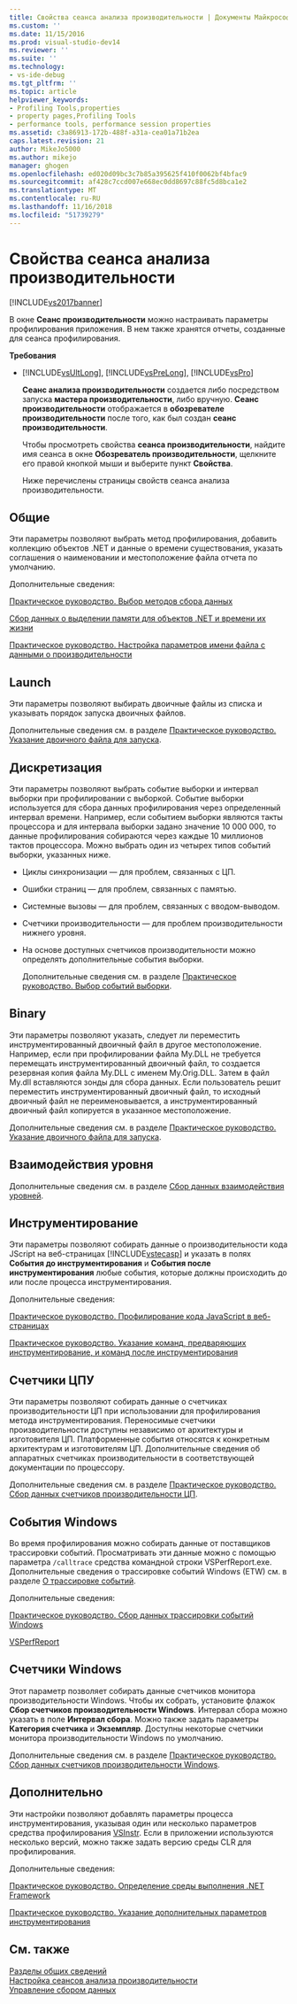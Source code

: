 ```yaml
---
title: Свойства сеанса анализа производительности | Документы Майкрософт
ms.custom: ''
ms.date: 11/15/2016
ms.prod: visual-studio-dev14
ms.reviewer: ''
ms.suite: ''
ms.technology:
- vs-ide-debug
ms.tgt_pltfrm: ''
ms.topic: article
helpviewer_keywords:
- Profiling Tools,properties
- property pages,Profiling Tools
- performance tools, performance session properties
ms.assetid: c3a86913-172b-488f-a31a-cea01a71b2ea
caps.latest.revision: 21
author: MikeJo5000
ms.author: mikejo
manager: ghogen
ms.openlocfilehash: ed020d09bc3c7b85a395625f410f0062bf4bfac9
ms.sourcegitcommit: af428c7ccd007e668ec0dd8697c88fc5d8bca1e2
ms.translationtype: MT
ms.contentlocale: ru-RU
ms.lasthandoff: 11/16/2018
ms.locfileid: "51739279"
---
```

# <a name="performance-session-properties"></a>Свойства сеанса анализа производительности
[!INCLUDE[vs2017banner](../includes/vs2017banner.md)]

В окне **Сеанс производительности** можно настраивать параметры профилирования приложения. В нем также хранятся отчеты, созданные для сеанса профилирования.  
  
 **Требования**  
  
- [!INCLUDE[vsUltLong](../includes/vsultlong-md.md)], [!INCLUDE[vsPreLong](../includes/vsprelong-md.md)], [!INCLUDE[vsPro](../includes/vspro-md.md)]  
  
  **Сеанс анализа производительности** создается либо посредством запуска **мастера производительности**, либо вручную. **Сеанс производительности** отображается в **обозревателе производительности** после того, как был создан **сеанс производительности**.  
  
  Чтобы просмотреть свойства **сеанса производительности**, найдите имя сеанса в окне **Обозреватель производительности**, щелкните его правой кнопкой мыши и выберите пункт **Свойства**.  
  
  Ниже перечислены страницы свойств сеанса анализа производительности.  
  
## <a name="general"></a>Общие  
 Эти параметры позволяют выбрать метод профилирования, добавить коллекцию объектов .NET и данные о времени существования, указать соглашения о наименовании и местоположение файла отчета по умолчанию.  
  
 Дополнительные сведения:  
  
 [Практическое руководство. Выбор методов сбора данных](../profiling/how-to-choose-collection-methods.md)  
  
 [Сбор данных о выделении памяти для объектов .NET и времени их жизни](../profiling/collecting-dotnet-memory-allocation-and-lifetime-data.md)  
  
 [Практическое руководство. Настройка параметров имени файла с данными о производительности](../profiling/how-to-set-performance-data-file-name-options.md)  
  
## <a name="launch"></a>Launch  
 Эти параметры позволяют выбирать двоичные файлы из списка и указывать порядок запуска двоичных файлов.  
  
 Дополнительные сведения см. в разделе [Практическое руководство. Указание двоичного файла для запуска](../profiling/how-to-specify-the-binary-to-start.md).  
  
## <a name="sampling"></a>Дискретизация  
 Эти параметры позволяют выбрать событие выборки и интервал выборки при профилировании с выборкой. Событие выборки используется для сбора данных профилирования через определенный интервал времени. Например, если событием выборки являются такты процессора и для интервала выборки задано значение 10 000 000, то данные профилирования собираются через каждые 10 миллионов тактов процессора. Можно выбрать один из четырех типов событий выборки, указанных ниже.  
  
- Циклы синхронизации — для проблем, связанных с ЦП.  
  
- Ошибки страниц — для проблем, связанных с памятью.  
  
- Системные вызовы — для проблем, связанных с вводом-выводом.  
  
- Счетчики производительности — для проблем производительности нижнего уровня.  
  
- На основе доступных счетчиков производительности можно определять дополнительные события выборки.  
  
  Дополнительные сведения см. в разделе [Практическое руководство. Выбор событий выборки](../profiling/how-to-choose-sampling-events.md).  
  
## <a name="binary"></a>Binary  
 Эти параметры позволяют указать, следует ли переместить инструментированный двоичный файл в другое местоположение. Например, если при профилировании файла My.DLL не требуется перемещать инструментированный двоичный файл, то создается резервная копия файла My.DLL с именем My.Orig.DLL. Затем в файл My.dll вставляются зонды для сбора данных. Если пользователь решит переместить инструментированный двоичный файл, то исходный двоичный файл не переименовывается, а инструментированный двоичный файл копируется в указанное местоположение.  
  
 Дополнительные сведения см. в разделе [Практическое руководство. Указание двоичного файла для запуска](../profiling/how-to-specify-the-binary-to-start.md).  
  
## <a name="tier-interactions"></a>Взаимодействия уровня  
 Дополнительные сведения см. в разделе [Сбор данных взаимодействия уровней](../profiling/collecting-tier-interaction-data.md).  
  
## <a name="instrumentation"></a>Инструментирование  
 Эти параметры позволяют собирать данные о производительности кода JScript на веб-страницах [!INCLUDE[vstecasp](../includes/vstecasp-md.md)] и указать в полях **События до инструментирования** и **События после инструментирования** любые события, которые должны происходить до или после процесса инструментирования.  
  
 Дополнительные сведения:  
  
 [Практическое руководство. Профилирование кода JavaScript в веб-страницах](../profiling/how-to-profile-javascript-code-in-web-pages.md)  
  
 [Практическое руководство. Указание команд, предваряющих инструментирование, и команд после инструментирования](../profiling/how-to-specify-pre-and-post-instrument-commands.md)  
  
## <a name="cpu-counters"></a>Счетчики ЦПУ  
 Эти параметры позволяют собирать данные о счетчиках производительности ЦП при использовании для профилирования метода инструментирования. Переносимые счетчики производительности доступны независимо от архитектуры и изготовителя ЦП. Платформенные события относятся к конкретным архитектурам и изготовителям ЦП. Дополнительные сведения об аппаратных счетчиках производительности в соответствующей документации по процессору.  
  
 Дополнительные сведения см. в разделе [Практическое руководство. Сбор данных счетчиков производительности ЦП](../profiling/how-to-collect-cpu-counter-data.md).  
  
## <a name="windows-events"></a>События Windows  
 Во время профилирования можно собирать данные от поставщиков трассировки событий. Просматривать эти данные можно с помощью параметра `/calltrace` средства командной строки VSPerfReport.exe. Дополнительные сведения о трассировке событий Windows (ETW) см. в разделе [О трассировке событий](http://go.microsoft.com/fwlink/?linkid=90752).  
  
 Дополнительные сведения:  
  
 [Практическое руководство. Сбор данных трассировки событий Windows](../profiling/how-to-collect-event-tracing-for-windows-etw-data.md)  
  
 [VSPerfReport](../profiling/vsperfreport.md)  
  
## <a name="windows-counters"></a>Счетчики Windows  
 Этот параметр позволяет собирать данные счетчиков монитора производительности Windows. Чтобы их собрать, установите флажок **Сбор счетчиков производительности Windows**. Интервал сбора можно указать в поле **Интервал сбора**. Можно также задать параметры **Категория счетчика** и **Экземпляр**. Доступны некоторые счетчики монитора производительности Windows по умолчанию.  
  
 Дополнительные сведения см. в разделе [Практическое руководство. Сбор данных счетчиков производительности Windows](../profiling/how-to-collect-windows-counter-data.md).  
  
## <a name="advanced"></a>Дополнительно  
 Эти настройки позволяют добавлять параметры процесса инструментирования, указывая один или несколько параметров средства профилирования [VSInstr](../profiling/vsinstr.md). Если в приложении используются несколько версий, можно также задать версию среды CLR для профилирования.  
  
 Дополнительные сведения:  
  
 [Практическое руководство. Определение среды выполнения .NET Framework](../profiling/how-to-specify-the-dotnet-framework-runtime.md)  
  
 [Практическое руководство. Указание дополнительных параметров инструментирования](../profiling/how-to-specify-additional-instrumentation-options.md)  
  
## <a name="see-also"></a>См. также  
 [Разделы общих сведений](../profiling/overviews-performance-tools.md)   
 [Настройка сеансов анализа производительности](../profiling/configuring-performance-sessions.md)   
 [Управление сбором данных](../profiling/controlling-data-collection.md)



